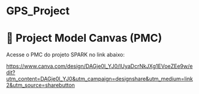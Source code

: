 # GPS_Project
# 📄 Project Model Canvas (PMC)

Acesse o PMC do projeto SPARK no link abaixo:

https://www.canva.com/design/DAGje0l_YJ0/lUyaDcrNkJXg1EVoeZEe9w/edit?utm_content=DAGje0l_YJ0&utm_campaign=designshare&utm_medium=link2&utm_source=sharebutton
